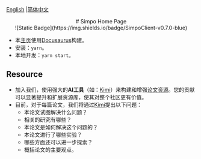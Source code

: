 

[English](https://github.com/Jakkwj/simpo-home) |[简体中文](https://github.com/Jakkwj/simpo-home/blob/master/README-zh.md)

<center> 
# Simpo Home Page
</center>

<center> 
![Static Badge](https://img.shields.io/badge/SimpoClient-v0.7.0-blue)
</center>
 
- 本[主页](https://www.simpowater.org/)使用[Docusaurus](https://docusaurus.io/)构建。
- 安装：`yarn`。
- 本地开发：`yarn start`。

## Resource

- 加入我们，使用强大的**AI工具**（如：[Kimi](https://kimi.moonshot.cn/)）来构建和增强[论文资源](https://www.simpowater.org/resource)。您的贡献可以显著提升和扩展资源库，使其对整个社区更有价值。
- 目前，对于每篇论文，我们将通过[Kimi](https://kimi.moonshot.cn/)提出以下问题：
  - 本论文试图解决什么问题？
  - 相关的研究有哪些？
  - 本论文是如何解决这个问题的？
  - 本论文进行了哪些实验？
  - 哪些方面还可以进一步探索？
  - 概括论文的主要观点。

